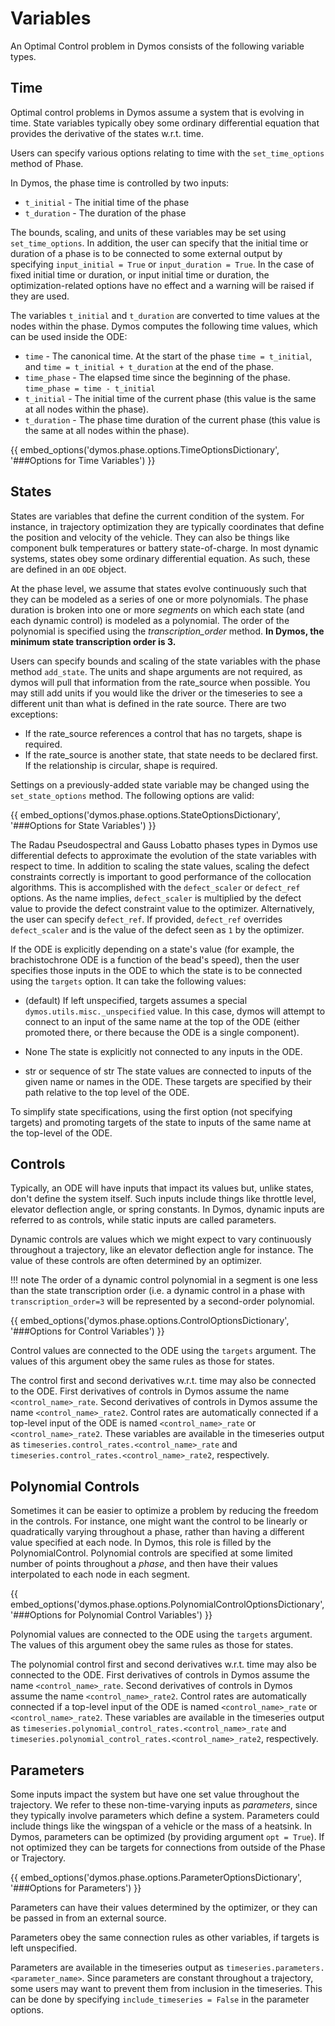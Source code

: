 # Variables

An Optimal Control problem in Dymos consists of the following variable types.

## Time

Optimal control problems in Dymos assume a system that is evolving in time.  State variables
typically obey some ordinary differential equation that provides the derivative of the states
w.r.t. time.

Users can specify various options relating to time with the `set_time_options` method of Phase.

In Dymos, the phase time is controlled by two inputs:

- `t_initial` - The initial time of the phase
- `t_duration` - The duration of the phase

The bounds, scaling, and units of these variables may be set using `set_time_options`.  In addition,
the user can specify that the initial time or duration of a phase is to be connected to some
external output by specifying `input_initial = True` or `input_duration = True`.  In the case of
fixed initial time or duration, or input initial time or duration, the optimization-related options
have no effect and a warning will be raised if they are used.

The variables `t_initial` and `t_duration` are converted to time values at the nodes within the phase.
Dymos computes the following time values, which can be used inside the ODE:

- `time` - The canonical time. At the start of the phase `time = t_initial`, and `time = t_initial + t_duration` at the end of the phase.
- `time_phase` - The elapsed time since the beginning of the phase.  `time_phase = time - t_initial`
- `t_initial` - The initial time of the current phase (this value is the same at all nodes within the phase).
- `t_duration` - The phase time duration of the current phase (this value is the same at all nodes within the phase).

{{ embed_options('dymos.phase.options.TimeOptionsDictionary', '###Options for Time Variables') }}

## States

States are variables that define the current condition of the system.  For instance, in trajectory
optimization they are typically coordinates that define the position and velocity of the vehicle.
They can also be things like component bulk temperatures or battery state-of-charge.  In most
dynamic systems, states obey some ordinary differential equation.  As such, these are defined
in an `ODE` object.

At the phase level, we assume that states evolve continuously such that they can be modeled as a
series of one or more polynomials.  The phase duration is broken into one or more *segments* on
which each state (and each dynamic control) is modeled as a polynomial.  The order of the
polynomial is specified using the *transcription_order* method.  **In Dymos, the minimum state
transcription order is 3.**

Users can specify bounds and scaling of the state variables with the phase method `add_state`.
The units and shape arguments are not required, as dymos will pull that information from the rate_source when
possible. You may still add units if you would like the driver or the timeseries to see a different unit than
what is defined in the rate source. There are two exceptions:
 - If the rate_source references a control that has no targets, shape is required.
 - If the rate_source is another state, that state needs to be declared first. If the relationship is circular, shape is required.

Settings on a previously-added state variable may be changed using the `set_state_options` method.
The following options are valid:

{{ embed_options('dymos.phase.options.StateOptionsDictionary', '###Options for State Variables') }}

The Radau Pseudospectral and Gauss Lobatto phases types in Dymos use differential defects to
approximate the evolution of the state variables with respect to time.  In addition to scaling
the state values, scaling the defect constraints correctly is important to good performance of
the collocation algorithms.  This is accomplished with the `defect_scaler` or `defect_ref` options.
As the name implies, `defect_scaler` is multiplied by the defect value to provide the defect
constraint value to the optimizer.  Alternatively, the user can specify `defect_ref`.  If provided,
`defect_ref` overrides `defect_scaler` and is the value of the defect seen as `1` by the optimizer.

If the ODE is explicitly depending on a state's value (for example, the brachistochrone ODE is a function of the bead's speed), then the user specifies those inputs in the ODE to which the state is to be connected using the `targets` option.
It can take the following values:

- (default)
    If left unspecified, targets assumes a special `dymos.utils.misc._unspecified` value.
    In this case, dymos will attempt to connect to an input of the same name at the top of the ODE (either promoted there, or there because the ODE is a single component).

- None
    The state is explicitly not connected to any inputs in the ODE.
- str or sequence of str
    The state values are connected to inputs of the given name or names in the ODE.
    These targets are specified by their path relative to the top level of the ODE.

To simplify state specifications, using the first option (not specifying targets) and promoting targets of the state to inputs of the same name at the top-level of the ODE.

## Controls

Typically, an ODE will have inputs that impact its values but, unlike states, don't define the
system itself.  Such inputs include things like throttle level, elevator deflection angle,
or spring constants.  In Dymos, dynamic inputs are referred to as controls, while
static inputs are called parameters.

Dynamic controls are values which we might expect to vary continuously throughout a trajectory, like an elevator deflection angle for instance.
The value of these controls are often determined by an optimizer.

!!! note
    The order of a dynamic control polynomial in a segment is one less than the state
    transcription order (i.e. a dynamic control in a phase with `transcription_order=3` will
    be represented by a second-order polynomial.

{{ embed_options('dymos.phase.options.ControlOptionsDictionary', '###Options for Control Variables') }}

Control values are connected to the ODE using the `targets` argument.
The values of this argument obey the same rules as those for states.

The control first and second derivatives w.r.t. time may also be connected to the ODE.
First derivatives of controls in Dymos assume the name `<control_name>_rate`.
Second derivatives of controls in Dymos assume the name `<control_name>_rate2`.
Control rates are automatically connected if a top-level input of the ODE is named `<control_name>_rate` or `<control_name>_rate2`.
These variables are available in the timeseries output as `timeseries.control_rates.<control_name>_rate` and `timeseries.control_rates.<control_name>_rate2`, respectively.

## Polynomial Controls

Sometimes it can be easier to optimize a problem by reducing the freedom in the controls.
For instance, one might want the control to be linearly or quadratically varying throughout a phase, rather than having a different value specified at each node.
In Dymos, this role is filled by the PolynomialControl.
Polynomial controls are specified at some limited number of points throughout a _phase_, and then have their values interpolated to each node in each segment.

{{ embed_options('dymos.phase.options.PolynomialControlOptionsDictionary', '###Options for Polynomial Control Variables') }}

Polynomial values are connected to the ODE using the `targets` argument.
The values of this argument obey the same rules as those for states.

The polynomial control first and second derivatives w.r.t. time may also be connected to the ODE.
First derivatives of controls in Dymos assume the name `<control_name>_rate`.
Second derivatives of controls in Dymos assume the name `<control_name>_rate2`.
Control rates are automatically connected if a top-level input of the ODE is named `<control_name>_rate` or `<control_name>_rate2`.
These variables are available in the timeseries output as `timeseries.polynomial_control_rates.<control_name>_rate` and `timeseries.polynomial_control_rates.<control_name>_rate2`, respectively.

## Parameters

Some inputs impact the system but have one set value throughout the trajectory.
We refer to these non-time-varying inputs as *parameters*, since they typically involve parameters which define a system.
Parameters could include things like the wingspan of a vehicle or the mass of a heatsink.
In Dymos, parameters can be optimized (by providing argument `opt = True`).
If not optimized they can be targets for connections from outside of the Phase or Trajectory.

{{ embed_options('dymos.phase.options.ParameterOptionsDictionary', '###Options for Parameters') }}

Parameters can have their values determined by the optimizer, or they can be passed in from an external source.

Parameters obey the same connection rules as other variables, if targets is left unspecified.

Parameters are available in the timeseries output as `timeseries.parameters.<parameter_name>`.
Since parameters are constant throughout a trajectory, some users may want to prevent them from inclusion in the timeseries.
This can be done by specifying `include_timeseries = False` in the parameter options.

